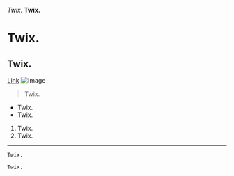 *Twix.*
**Twix.**
# Twix.
## Twix.
[Link](https://ucsd-cse15l-w24.github.io/)
![Image](https://www.bing.com/images/search?view=detailV2&ccid=iFm%2blQ2L&id=17FA4CA3986FC55F784640B703AD11F1623B7A4C&thid=OIP.iFm-lQ2LheLUZzwNX9J_rwHaK_&mediaurl=https%3a%2f%2fsadanduseless.b-cdn.net%2fwp-content%2fuploads%2f2014%2f04%2fsto5.jpg&cdnurl=https%3a%2f%2fth.bing.com%2fth%2fid%2fR.8859be950d8b85e2d4673c0d5fd27faf%3frik%3dTHo7YvERrQO3QA%26pid%3dImgRaw%26r%3d0&exph=980&expw=660&q=stock+photos&simid=608022148296741806&FORM=IRPRST&ck=CC0E622942E4E3F5C270E17910544576&selectedIndex=56&itb=0&ajaxhist=0&ajaxserp=0)
> Twix.
* Twix.
* Twix.
1. Twix.
2. Twix.
---
`Twix.`
```
Twix.
```
